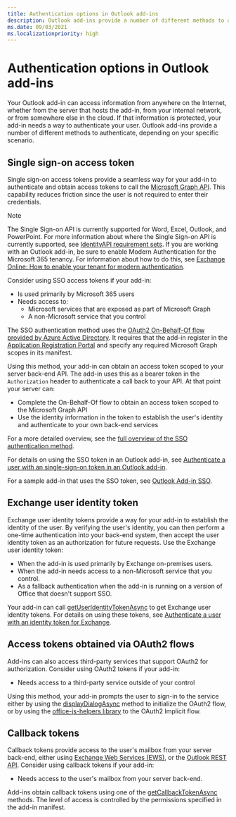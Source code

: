 ```yaml
---
title: Authentication options in Outlook add-ins
description: Outlook add-ins provide a number of different methods to authenticate, depending on your specific scenario.
ms.date: 09/03/2021
ms.localizationpriority: high
---
```


# Authentication options in Outlook add-ins

Your Outlook add-in can access information from anywhere on the Internet, whether from the server that hosts the add-in, from your internal network, or from somewhere else in the cloud. If that information is protected, your add-in needs a way to authenticate your user. Outlook add-ins provide a number of different methods to authenticate, depending on your specific scenario.

## Single sign-on access token

Single sign-on access tokens provide a seamless way for your add-in to authenticate and obtain access tokens to call the [Microsoft Graph API](/graph/overview). This capability reduces friction since the user is not required to enter their credentials.

> [!NOTE]
> The Single Sign-on API is currently supported for Word, Excel, Outlook, and PowerPoint. For more information about where the Single Sign-on API is currently supported, see [IdentityAPI requirement sets](../reference/requirement-sets/identity-api-requirement-sets.md).
> If you are working with an Outlook add-in, be sure to enable Modern Authentication for the Microsoft 365 tenancy. For information about how to do this, see [Exchange Online: How to enable your tenant for modern authentication](https://social.technet.microsoft.com/wiki/contents/articles/32711.exchange-online-how-to-enable-your-tenant-for-modern-authentication.aspx).

Consider using SSO access tokens if your add-in:

- Is used primarily by Microsoft 365 users
- Needs access to:
  - Microsoft services that are exposed as part of Microsoft Graph
  - A non-Microsoft service that you control

The SSO authentication method uses the [OAuth2 On-Behalf-Of flow provided by Azure Active Directory](/azure/active-directory/develop/active-directory-v2-protocols-oauth-on-behalf-of). It requires that the add-in register in the [Application Registration Portal](https://apps.dev.microsoft.com/) and specify any required Microsoft Graph scopes in its manifest.

Using this method, your add-in can obtain an access token scoped to your server back-end API. The add-in uses this as a bearer token in the `Authorization` header to authenticate a call back to your API. At that point your server can:

- Complete the On-Behalf-Of flow to obtain an access token scoped to the Microsoft Graph API
- Use the identity information in the token to establish the user's identity and authenticate to your own back-end services

For a more detailed overview, see the [full overview of the SSO authentication method](../develop/sso-in-office-add-ins.md).

For details on using the SSO token in an Outlook add-in, see [Authenticate a user with an single-sign-on token in an Outlook add-in](authenticate-a-user-with-an-sso-token.md).

For a sample add-in that uses the SSO token, see [Outlook Add-in SSO](https://github.com/OfficeDev/Office-Add-in-samples/tree/main/Samples/auth/Outlook-Add-in-SSO).

## Exchange user identity token

Exchange user identity tokens provide a way for your add-in to establish the identity of the user. By verifying the user's identity, you can then perform a one-time authentication into your back-end system, then accept the user identity token as an authorization for future requests. Use the Exchange user identity token:

- When the add-in is used primarily by Exchange on-premises users.
- When the add-in needs access to a non-Microsoft service that you control.
- As a fallback authentication when the add-in is running on a version of Office that doesn't support SSO.

Your add-in can call [getUserIdentityTokenAsync](/javascript/api/outlook/office.mailbox#getCallbackTokenAsync_callback__userContext_) to get Exchange user identity tokens. For details on using these tokens, see [Authenticate a user with an identity token for Exchange](authenticate-a-user-with-an-identity-token.md).

## Access tokens obtained via OAuth2 flows

Add-ins can also access third-party services that support OAuth2 for authorization. Consider using OAuth2 tokens if your add-in:

- Needs access to a third-party service outside of your control

Using this method, your add-in prompts the user to sign-in to the service either by using the [displayDialogAsync](/javascript/api/office/office.ui#displayDialogAsync_startAddress__options__callback_) method to initialize the OAuth2 flow, or by using the [office-js-helpers library](https://github.com/OfficeDev/office-js-helpers) to the OAuth2 Implicit flow.

## Callback tokens

Callback tokens provide access to the user's mailbox from your server back-end, either using [Exchange Web Services (EWS)](/exchange/client-developer/exchange-web-services/explore-the-ews-managed-api-ews-and-web-services-in-exchange), or the [Outlook REST API](/previous-versions/office/office-365-api/api/version-2.0/use-outlook-rest-api). Consider using callback tokens if your add-in:

- Needs access to the user's mailbox from your server back-end.

Add-ins obtain callback tokens using one of the [getCallbackTokenAsync](../reference/objectmodel/preview-requirement-set/office.context.mailbox.md#methods) methods. The level of access is controlled by the permissions specified in the add-in manifest.
